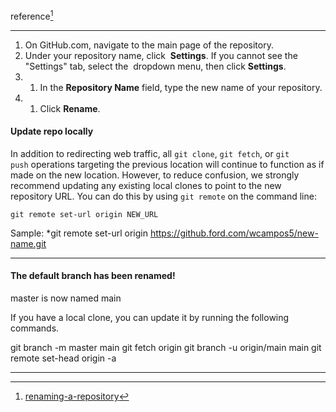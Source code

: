 reference[^1]

***

1. On GitHub.com, navigate to the main page of the repository.
2. Under your repository name, click  **Settings**. If you cannot see the "Settings" tab, select the  dropdown menu, then click **Settings**.
3. 1. In the **Repository Name** field, type the new name of your repository.
4. 1. Click **Rename**.

#### Update repo locally

In addition to redirecting web traffic, all `git clone`, `git fetch`, or `git push` operations targeting the previous location will continue to function as if made on the new location. However, to reduce confusion, we strongly recommend updating any existing local clones to point to the new repository URL. You can do this by using `git remote` on the command line:


```
git remote set-url origin NEW_URL
```

Sample:
*git remote set-url origin https://github.ford.com/wcampos5/new-name.git

***
#### The default branch has been renamed!

master is now named main

If you have a local clone, you can update it by running the following commands.

git branch -m master main
git fetch origin
git branch -u origin/main main
git remote set-head origin -a

***

[^1]:[renaming-a-repository](https://docs.github.com/en/repositories/creating-and-managing-repositories/renaming-a-repository)



